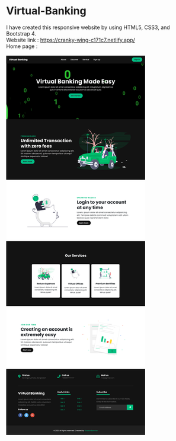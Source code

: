 # Virtual-Banking
I have created this responsive website by using HTML5, CSS3, and Bootstrap 4.
<br>
Website link : https://cranky-wing-c171c7.netlify.app/
<br>
Home page : 
<br><br>
<img src="https://github.com/ShawonBarman/Virtual-Banking/blob/main/project_demo.png">
